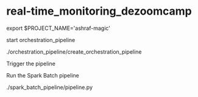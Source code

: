 # real-time_monitoring_dezoomcamp

export $PROJECT_NAME='ashraf-magic'



start orchestration_pipeline

./orchestration_pipeline/create_orchestration_pipeline

Trigger the pipeline

Run the Spark Batch pipeline

./spark_batch_pipeline/pipeline.py